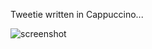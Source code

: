 Tweetie written in Cappuccino...

![screenshot](http://timetableapp.com/TestingEnviro/CappuTweetie/screenshot.png)